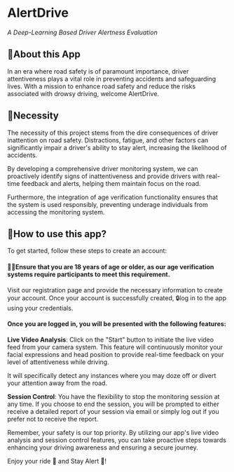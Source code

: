 # AlertDrive
*A Deep-Learning Based Driver Alertness Evaluation*

## 📕About this App
In an era where road safety is of paramount importance, driver attentiveness plays a vital role in preventing accidents and safeguarding lives. With a mission to enhance road safety and reduce the risks associated with drowsy driving, welcome AlertDrive.

## 🚀Necessity
The necessity of this project stems from the dire consequences of driver inattention on road safety. Distractions, fatigue, and other factors can significantly impair a driver's ability to stay alert, increasing the likelihood of accidents.

By developing a comprehensive driver monitoring system, we can proactively identify signs of inattentiveness and provide drivers with real-time feedback and alerts, helping them maintain focus on the road.

Furthermore, the integration of age verification functionality ensures that the system is used responsibly, preventing underage individuals from accessing the monitoring system.

## 🤔How to use this app?
To get started, follow these steps to create an account:

#### 🙍🏽Ensure that you are 18 years of age or older, as our age verification systems require participants to meet this requirement.
Visit our registration page and provide the necessary information to create your account.
Once your account is successfully created, 🔒log in to the app using your credentials.

#### Once you are logged in, you will be presented with the following features:

**Live Video Analysis**: Click on the "Start" button to initiate the live video feed from your camera system. This feature will continuously monitor your facial expressions and head position to provide real-time feedback on your level of attentiveness while driving.

It will specifically detect any instances where you may doze off or divert your attention away from the road.

**Session Control**: You have the flexibility to stop the monitoring session at any time. If you choose to end the session, you will be prompted to either receive a detailed report of your session via email or simply log out if you prefer not to receive the report.

Remember, your safety is our top priority. By utilizing our app's live video analysis and session control features, you can take proactive steps towards enhancing your driving awareness and ensuring a secure journey.

Enjoy your ride 🚗 and Stay Alert 🚨!

